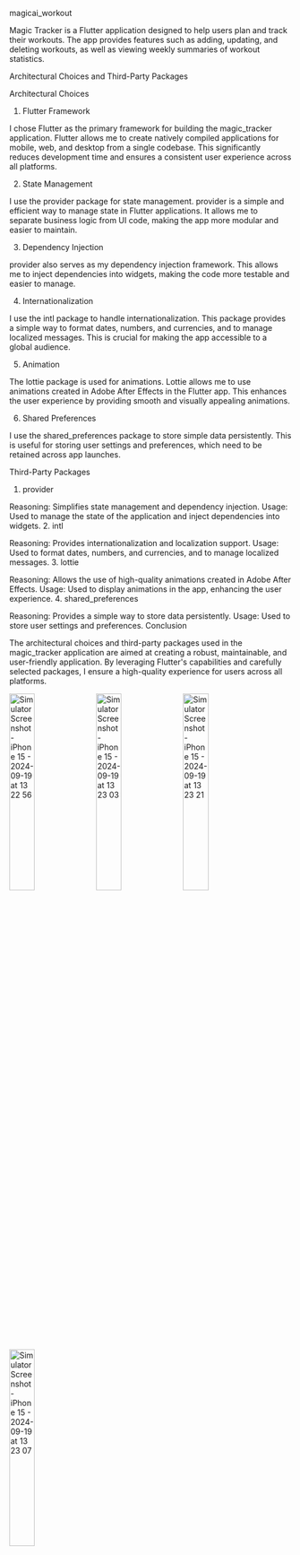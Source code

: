 magicai_workout

Magic Tracker is a Flutter application designed to help users plan and track their workouts. The app provides features such as adding, updating, and deleting workouts, as well as viewing weekly summaries of workout statistics.

Architectural Choices and Third-Party Packages

Architectural Choices

1. Flutter Framework

I chose Flutter as the primary framework for building the magic_tracker application. Flutter allows me to create natively compiled applications for mobile, web, and desktop from a single codebase. This significantly reduces development time and ensures a consistent user experience across all platforms.

2. State Management

I use the provider package for state management. provider is a simple and efficient way to manage state in Flutter applications. It allows me to separate business logic from UI code, making the app more modular and easier to maintain.

3. Dependency Injection

provider also serves as my dependency injection framework. This allows me to inject dependencies into widgets, making the code more testable and easier to manage.

4. Internationalization

I use the intl package to handle internationalization. This package provides a simple way to format dates, numbers, and currencies, and to manage localized messages. This is crucial for making the app accessible to a global audience.

5. Animation

The lottie package is used for animations. Lottie allows me to use animations created in Adobe After Effects in the Flutter app. This enhances the user experience by providing smooth and visually appealing animations.

6. Shared Preferences

I use the shared_preferences package to store simple data persistently. This is useful for storing user settings and preferences, which need to be retained across app launches.

Third-Party Packages

1. provider

Reasoning: Simplifies state management and dependency injection.
Usage: Used to manage the state of the application and inject dependencies into widgets.
2. intl

Reasoning: Provides internationalization and localization support.
Usage: Used to format dates, numbers, and currencies, and to manage localized messages.
3. lottie

Reasoning: Allows the use of high-quality animations created in Adobe After Effects.
Usage: Used to display animations in the app, enhancing the user experience.
4. shared_preferences

Reasoning: Provides a simple way to store data persistently.
Usage: Used to store user settings and preferences.
Conclusion

The architectural choices and third-party packages used in the magic_tracker application are aimed at creating a robust, maintainable, and user-friendly application. By leveraging Flutter's capabilities and carefully selected packages, I ensure a high-quality experience for users across all platforms.


<img src="https://github.com/user-attachments/assets/c8f1530d-32cd-466c-a115-788c8fb82e3d" alt="Simulator Screenshot - iPhone 15 - 2024-09-19 at 13 22 56" style="width:30%;">

<img src="https://github.com/user-attachments/assets/8637450b-78a5-48f4-bbb2-4f30eb4b5528" alt="Simulator Screenshot - iPhone 15 - 2024-09-19 at 13 23 03" style="width:30%;">

<img src="https://github.com/user-attachments/assets/8f9e3cee-6176-49b4-8b9e-2707f1253d52" alt="Simulator Screenshot - iPhone 15 - 2024-09-19 at 13 23 21" style="width:30%;">

<img src="https://github.com/user-attachments/assets/8d513a82-8407-46fb-ab5b-f44f4b46e96f" alt="Simulator Screenshot - iPhone 15 - 2024-09-19 at 13 23 07" style="width:30%;">


